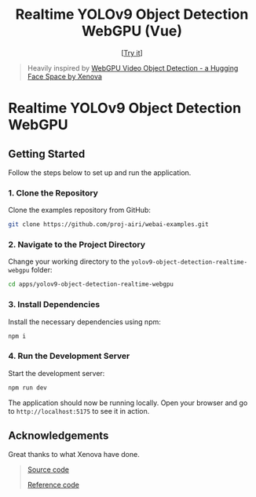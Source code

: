 <h1 align="center">Realtime YOLOv9 Object Detection WebGPU (Vue)</h1>

<p align="center">
  [<a href="https://yolov9-object-detection-realtime-webgpu-vue.netlify.app/">Try it</a>]
</p>

> Heavily inspired by [WebGPU Video Object Detection - a Hugging Face Space by Xenova](https://huggingface.co/spaces/Xenova/webgpu-video-object-detection)

# Realtime YOLOv9 Object Detection WebGPU

## Getting Started

Follow the steps below to set up and run the application.

### 1. Clone the Repository

Clone the examples repository from GitHub:

```sh
git clone https://github.com/proj-airi/webai-examples.git
```

### 2. Navigate to the Project Directory

Change your working directory to the `yolov9-object-detection-realtime-webgpu` folder:

```sh
cd apps/yolov9-object-detection-realtime-webgpu
```

### 3. Install Dependencies

Install the necessary dependencies using npm:

```sh
npm i
```

### 4. Run the Development Server

Start the development server:

```sh
npm run dev
```

The application should now be running locally. Open your browser and go to `http://localhost:5175` to see it in action.

## Acknowledgements

Great thanks to what Xenova have done.

> [Source code](https://github.com/huggingface/transformers.js-examples/tree/2720e7daedb9304756105d1c7eb30dd14830fd15/video-object-detection)
>
> [Reference code](https://github.com/huggingface/transformers.js/blob/a8413a99e1636c04c872f263017373ce045ec998/tests/pipelines/test_pipelines_object_detection.js#L9)
